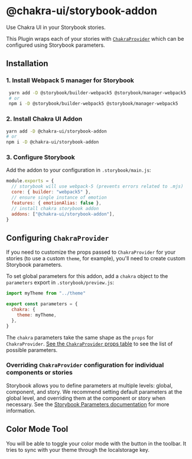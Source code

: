 # @chakra-ui/storybook-addon

Use Chakra UI in your Storybook stories.

This Plugin wraps each of your stories with [`ChakraProvider`][chakraprovider]
which can be configured using Storybook parameters.

## Installation

### 1. Install Webpack 5 manager for Storybook

```sh
 yarn add -D @storybook/builder-webpack5 @storybook/manager-webpack5
 # or
 npm i -D @storybook/builder-webpack5 @storybook/manager-webpack5
```

### 2. Install Chakra UI Addon

```sh
yarn add -D @chakra-ui/storybook-addon
# or
npm i -D @chakra-ui/storybook-addon
```

### 3. Configure Storybook

Add the addon to your configuration in `.storybook/main.js`:

```js
module.exports = {
  // storybook will use webpack-5 (prevents errors related to .mjs)
  core: { builder: "webpack5" },
  // ensure single instance of emotion
  features: { emotionAlias: false },
  // install chakra storybook addon
  addons: ["@chakra-ui/storybook-addon"],
}
```

## Configuring `ChakraProvider`

If you need to customize the props passed to `ChakraProvider` for your stories
(to use a custom `theme`, for example), you'll need to create custom Storybook
parameters.

To set global parameters for this addon, add a `chakra` object to the
`parameters` export in `.storybook/preview.js`:

```js
import myTheme from "../theme"

export const parameters = {
  chakra: {
    theme: myTheme,
  },
}
```

The `chakra` parameters take the same shape as the `props` for `ChakraProvider`.
[See the `ChakraProvider` props table][chakraprovider] to see the list of
possible parameters.

### Overriding `ChakraProvider` configuration for individual components or stories

Storybook allows you to define parameters at multiple levels: global, component,
and story. We recommend setting default parameters at the global level, and
overriding them at the component or story when necessary. See the
[Storybook Parameters documentation](https://storybook.js.org/docs/react/writing-stories/parameters)
for more information.

[chakraprovider]:
  https://chakra-ui.com/docs/getting-started#chakraprovider-props

## Color Mode Tool

You will be able to toggle your color mode with the button in the toolbar. It
tries to sync with your theme through the localstorage key.
